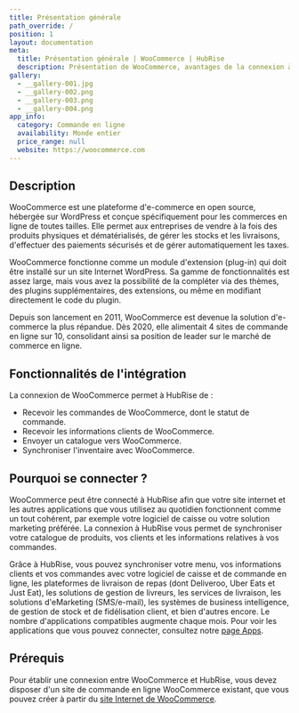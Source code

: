 ```yaml
---
title: Présentation générale
path_override: /
position: 1
layout: documentation
meta:
  title: Présentation générale | WooCommerce | HubRise
  description: Présentation de WooCommerce, avantages de la connexion à HubRise, fonctionnalités de l'intégration. Synchronisez les données entre logiciel de caisse et applications.
gallery:
  - __gallery-001.jpg
  - __gallery-002.png
  - __gallery-003.png
  - __gallery-004.png
app_info:
  category: Commande en ligne
  availability: Monde entier
  price_range: null
  website: https://woocommerce.com
---
```


## Description

WooCommerce est une plateforme d'e-commerce en open source, hébergée sur WordPress et conçue spécifiquement pour les commerces en ligne de toutes tailles. Elle permet aux entreprises de vendre à la fois des produits physiques et dématérialisés, de gérer les stocks et les livraisons, d'effectuer des paiements sécurisés et de gérer automatiquement les taxes.

WooCommerce fonctionne comme un module d'extension (plug-in) qui doit être installé sur un site Internet WordPress. Sa gamme de fonctionnalités est assez large, mais vous avez la possibilité de la compléter via des thèmes, des plugins supplémentaires, des extensions, ou même en modifiant directement le code du plugin.

Depuis son lancement en 2011, WooCommerce est devenue la solution d'e-commerce la plus répandue. Dès 2020, elle alimentait 4 sites de commande en ligne sur 10, consolidant ainsi sa position de leader sur le marché de commerce en ligne.

## Fonctionnalités de l'intégration

La connexion de WooCommerce permet à HubRise de :

- Recevoir les commandes de WooCommerce, dont le statut de commande.
- Recevoir les informations clients de WooCommerce.
- Envoyer un catalogue vers WooCommerce.
- Synchroniser l'inventaire avec WooCommerce.

## Pourquoi se connecter ?

WooCommerce peut être connecté à HubRise afin que votre site internet et les autres applications que vous utilisez au quotidien fonctionnent comme un tout cohérent, par exemple votre logiciel de caisse ou votre solution marketing préférée. La connexion à HubRise vous permet de synchroniser votre catalogue de produits, vos clients et les informations relatives à vos commandes.

Grâce à HubRise, vous pouvez synchroniser votre menu, vos informations clients et vos commandes avec votre logiciel de caisse et de commande en ligne, les plateformes de livraison de repas (dont Deliveroo, Uber Eats et Just Eat), les solutions de gestion de livreurs, les services de livraison, les solutions d'eMarketing (SMS/e-mail), les systèmes de business intelligence, de gestion de stock et de fidélisation client, et bien d'autres encore. Le nombre d'applications compatibles augmente chaque mois. Pour voir les applications que vous pouvez connecter, consultez notre [page Apps](/apps).

## Prérequis

Pour établir une connexion entre WooCommerce et HubRise, vous devez disposer d'un site de commande en ligne WooCommerce existant, que vous pouvez créer à partir du [site Internet de WooCommerce](https://woocommerce.com).
